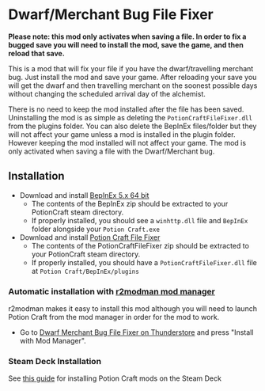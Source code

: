 #  Dwarf/Merchant Bug File Fixer

**Please note: this mod only activates when saving a file. In order to fix a bugged save you will need to install the mod, save the game, and then reload that save.**

This is a mod that will fix your file if you have the dwarf/travelling merchant bug. Just install the mod and save your game. After reloading your save you will get the dwarf and then travelling merchant on the soonest possible days without changing the scheduled arrival day of the alchemist.

There is no need to keep the mod installed after the file has been saved. Uninstalling the mod is as simple as deleting the `PotionCraftFileFixer.dll` from the plugins folder. You can also delete the BepInEx files/folder but they will not affect your game unless a mod is installed in the plugin folder. However keeping the mod installed will not affect your game. The mod is only activated when saving a file with the Dwarf/Merchant bug.

## Installation

- Download and install [BepInEx 5.x 64 bit](https://github.com/BepInEx/BepInEx/releases/latest)
  - The contents of the BepInEx zip should be extracted to your PotionCraft steam directory.
  - If properly installed, you should see a `winhttp.dll` file and `BepInEx` folder alongside your `Potion Craft.exe`
- Download and install [Potion Craft File Fixer](https://github.com/AndrewFahlgren/PotionCraftFileFixer/releases/)
  - The contents of the PotionCraftFileFixer zip should be extracted to your PotionCraft steam directory.
  - If properly installed, you should have a `PotionCraftFileFixer.dll` file at `Potion Craft/BepInEx/plugins`


### Automatic installation with [r2modman mod manager](https://thunderstore.io/package/ebkr/r2modman/)

r2modman makes it easy to install this mod although you will need to launch Potion Craft from the mod manager in order for the mod to work.

- Go to [Dwarf Merchant Bug File Fixer on Thunderstore](https://potion-craft.thunderstore.io/package/AndrewFahlgren/Dwarf_Merchant_Bug_File_Fixer/) and press "Install with Mod Manager".
  
### Steam Deck Installation
See [this guide](https://docs.google.com/document/d/1Y3PDeMaffkh7x4U3j46YZ9K6AhM2EvRF9v3mAGBFzW4) for installing Potion Craft mods on the Steam Deck

